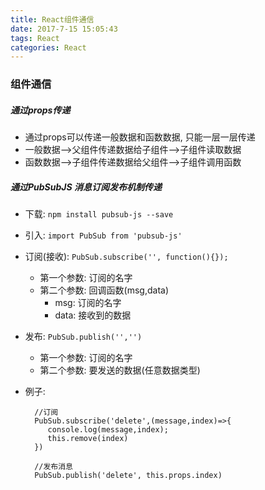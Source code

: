 ```yaml
---
title: React组件通信
date: 2017-7-15 15:05:43
tags: React
categories: React
---
```

### 组件通信
##### 通过props传递
- 通过props可以传递一般数据和函数数据, 只能一层一层传递
- 一般数据-->父组件传递数据给子组件-->子组件读取数据
- 函数数据-->子组件传递数据给父组件-->子组件调用函数

##### 通过PubSubJS 消息订阅发布机制传递
- 下载: `npm install pubsub-js --save`
- 引入: `import PubSub from 'pubsub-js'`
- 订阅(接收): `PubSub.subscribe('', function(){});`
    - 第一个参数: 订阅的名字
    - 第二个参数: 回调函数(msg,data)
    	- msg: 订阅的名字
    	- data: 接收到的数据
- 发布: `PubSub.publish('','')`
    - 第一个参数: 订阅的名字
    - 第二个参数: 要发送的数据(任意数据类型)
- 例子:

	    //订阅
	    PubSub.subscribe('delete',(message,index)=>{
	       console.log(message,index);
	       this.remove(index)
	    })
	        
	    //发布消息
	    PubSub.publish('delete', this.props.index)